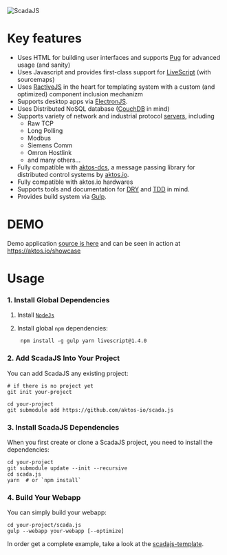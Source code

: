 ![ScadaJS](https://cdn.rawgit.com/aktos-io/scada.js/master/assets/scadajs-logo-long.svg)

# Key features

* Uses HTML for building user interfaces and supports [Pug](https://pugjs.org) for advanced usage (and sanity)
* Uses Javascript and provides first-class support for [LiveScript](http://livescript.net) (with sourcemaps)
* Uses [RactiveJS](http://www.ractivejs.org/) in the heart for templating system with a custom (and optimized) component inclusion mechanizm
* Supports desktop apps via [ElectronJS](http://electron.atom.io/).
* Uses Distributed NoSQL database ([CouchDB](http://couchdb.apache.org/) in mind)
* Supports variety of network and industrial protocol [servers](./src/server), including
    * Raw TCP
    * Long Polling
    * Modbus
    * Siemens Comm
    * Omron Hostlink
    * and many others...
* Fully compatible with [aktos-dcs](https://github.com/aktos-io/aktos-dcs), a message passing library for distributed control systems by [aktos.io](https://aktos.io).
* Fully compatible with aktos.io hardwares
* Supports tools and documentation for [DRY](https://en.wikipedia.org/wiki/Don't_repeat_yourself) and [TDD](https://en.wikipedia.org/wiki/Test-driven_development) in mind.
* Provides build system via [Gulp](http://gulpjs.com).

# DEMO

Demo application [source is here](https://github.com/aktos-io/scadajs-template) and can be seen in action at https://aktos.io/showcase

# Usage

### 1. Install Global Dependencies 

1. Install [`NodeJs`](https://nodejs.org) 
2. Install global `npm` dependencies:

        npm install -g gulp yarn livescript@1.4.0
    
### 2. Add ScadaJS Into Your Project 

You can add ScadaJS any existing project: 

    # if there is no project yet
    git init your-project  
    
    cd your-project 
    git submodule add https://github.com/aktos-io/scada.js

### 3. Install ScadaJS Dependencies

When you first create or clone a ScadaJS project, you need to install the dependencies: 
    
    cd your-project 
    git submodule update --init --recursive
    cd scada.js
    yarn  # or `npm install`
    
    
### 4. Build Your Webapp

You can simply build your webapp: 

    cd your-project/scada.js 
    gulp --webapp your-webapp [--optimize]

In order get a complete example, take a look at the [scadajs-template](https://github.com/aktos-io/scadajs-template).

